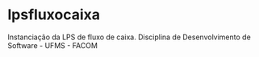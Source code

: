 # lpsfluxocaixa
Instanciação da LPS de fluxo de caixa. Disciplina de Desenvolvimento de Software - UFMS - FACOM
